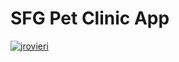 # SFG Pet Clinic App
[![jrovieri](https://circleci.com/github/jrovieri/sfgpetclinic.svg?style=svg)](<LINK>)
